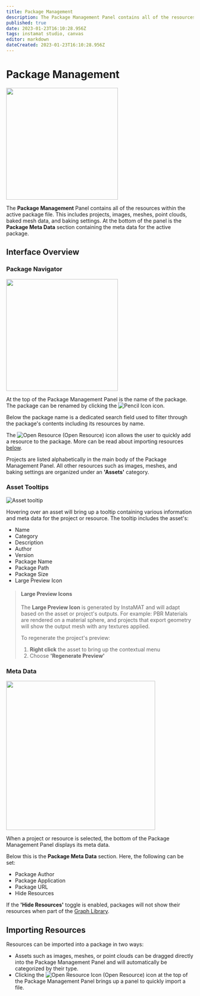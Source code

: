 ```yaml
---
title: Package Management
description: The Package Management Panel contains all of the resources within the active package file. This includes projects, images, meshes, point clouds, baked mesh data, and baking settings.
published: true
date: 2023-01-23T16:10:28.956Z
tags: instamat studio, canvas
editor: markdown
dateCreated: 2023-01-23T16:10:28.956Z
---
```


# Package Management

<img src="Images/Package_Management.png" width="300"/>

The **Package Management** Panel contains all of the resources within the active package file. This includes projects, images, meshes, point clouds, baked mesh data, and baking settings. At the bottom of the panel is the **Package Meta Data** section containing the meta data for the active package.

## Interface Overview

### Package Navigator

<img src="Images/PM_Top.png" width="300"/>

At the top of the Package Management Panel is the name of the package. The package can be renamed by clicking the ![Pencil Icon](Images/Pencil_Icon.png) icon.

Below the package name is a dedicated search field used to filter through the package's contents including its resources by name.

The ![Open Resource](Images/Open_Resource_Icon.png) (Open Resource) icon allows the user to quickly add a resource to the package. More can be read about importing resources <a href="#importing-resources">below</a>.

Projects are listed alphabetically in the main body of the Package Management Panel. All other resources such as images, meshes, and baking settings are organized under an **'Assets'** category.

### Asset Tooltips
![Asset tooltip](Images/Asset_Tooltip.png)

Hovering over an asset will bring up a tooltip containing various information and meta data for the project or resource. The tooltip includes the asset's:

- Name
- Category
- Description
- Author
- Version
- Package Name
- Package Path
- Package Size
- Large Preview Icon

> #### Large Preview Icons
>The **Large Preview Icon** is generated by InstaMAT and will adapt based on the asset or project's outputs. For example: PBR Materials are rendered on a material sphere, and projects that export geometry will show the output mesh with any textures applied.
>
>To regenerate the project's preview:
>
>1. **Right click** the asset to bring up the contextual menu
>2. Choose **'Regenerate Preview'**

### Meta Data

<img src="Images/PM_Bottom.png" width="400"/>

When a project or resource is selected, the bottom of the Package Management Panel displays its meta data.

Below this is the **Package Meta Data** section. Here, the following can be set:

- Package Author
- Package Application
- Package URL
- Hide Resources

If the **'Hide Resources'** toggle is enabled, packages will not show their resources when part of the <a href="Graph_Library.html">Graph Library</a>.

## Importing Resources

Resources can be imported into a package in two ways:

- Assets such as images, meshes, or point clouds can be dragged directly into the Package Management Panel and will automatically be categorized by their type.
- Clicking the ![Open Resource Icon](Images/Open_Resource_Icon.png) (Open Resource) icon at the top of the Package Management Panel brings up a panel to quickly import a file.